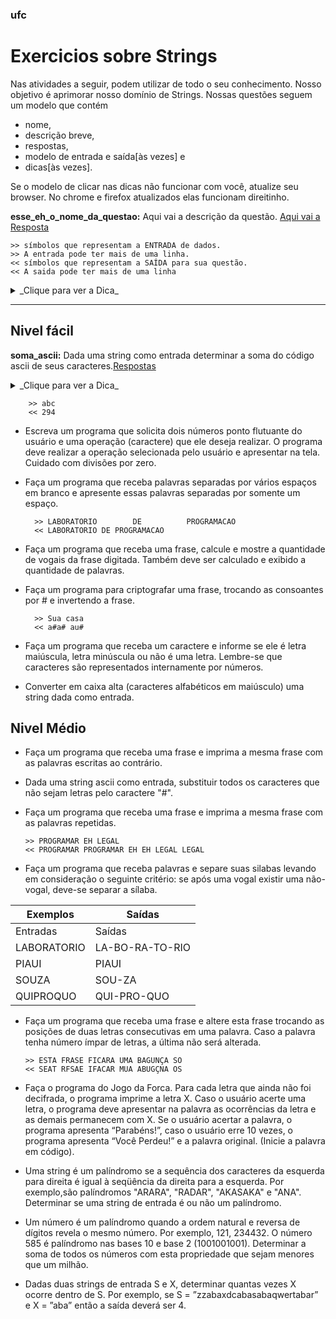 ### ufc
# Exercicios sobre Strings

Nas atividades a seguir, podem utilizar de todo o seu conhecimento. Nosso objetivo é aprimorar nosso domínio de Strings. Nossas questões seguem um modelo que contém
- nome,
- descrição breve,
- respostas,
- modelo de entrada e saída[às vezes] e
- dicas[às vezes].

Se o modelo de clicar nas dicas não funcionar com você, atualize seu browser.
No chrome e firefox atualizados elas funcionam direitinho.

**esse_eh_o_nome_da_questao:** Aqui vai a descrição da questão.
[Aqui vai a Resposta](02_lacos/esse_eh_o_nome_da_questao.md)

    >> símbolos que representam a ENTRADA de dados.
    >> A entrada pode ter mais de uma linha.
    << símbolos que representam a SAÍDA para sua questão.
    << A saida pode ter mais de uma linha

<details><summary> _Clique para ver a Dica_ </summary>
Quando tiver uma dica, que você **SÓ** deve **VER** se estiver com dificuldades para fazer a questão, ela estará dentro desse bloco.

```
    se ela for um pseudocodigo:
        entao ela estará em um bloco assim
    senão
        return 0;
```
</details>

---
## Nivel fácil

**soma_ascii:** Dada uma string como entrada determinar a soma do código ascii de seus caracteres.[Respostas](04_strings/soma_ascii.md)
<details><summary> _Clique para ver a Dica_ </summary>
Para sabe o numero de um caractere m python use: ord(caractere)
</details>

        >> abc
        << 294

*  Escreva um programa que solicita dois números ponto flutuante do usuário e uma operação (caractere) que ele deseja realizar. O programa deve realizar a operação selecionada pelo usuário e apresentar na tela. Cuidado com divisões por zero.

* Faça um programa que receba palavras separadas por vários espaços em branco e apresente essas palavras separadas por somente um espaço.

        >> LABORATORIO        DE          PROGRAMACAO
        << LABORATORIO DE PROGRAMACAO

* Faça um programa que receba uma frase, calcule e mostre a quantidade de vogais da frase digitada. Também deve ser calculado e exibido a quantidade de palavras.

* Faça um programa para criptografar uma frase, trocando as consoantes por # e invertendo a frase.

        >> Sua casa
        << a#a# au#

* Faça um programa que receba um caractere e informe se ele é letra maiúscula, letra minúscula ou não é uma letra. Lembre-se que caracteres são representados internamente por números.

* Converter em caixa alta (caracteres alfabéticos em maiúsculo) uma string dada como entrada.

## Nivel Médio

* Faça um programa que receba uma frase e imprima a mesma frase com as palavras escritas ao contrário.

* Dada uma string ascii como entrada, substituir todos os caracteres que não sejam letras pelo caractere "#".

* Faça um programa que receba uma frase e imprima a mesma frase com as palavras repetidas.

      >> PROGRAMAR EH LEGAL
      << PROGRAMAR PROGRAMAR EH EH LEGAL LEGAL

* Faça um programa que receba palavras e separe suas silabas levando em consideração o seguinte critério: se após uma vogal existir uma não-vogal, deve-se separar a sílaba.

Exemplos | Saídas
---------|-------
Entradas   | Saídas
LABORATORIO | LA-BO-RA-TO-RIO
PIAUI | PIAUI
SOUZA | SOU-ZA
QUIPROQUO | QUI-PRO-QUO

* Faça um programa que receba uma frase e altere esta frase trocando as posições de duas letras consecutivas em uma palavra. Caso a palavra tenha número ímpar de letras, a última não será alterada.

      >> ESTA FRASE FICARA UMA BAGUNÇA SO
      << SEAT RFSAE IFACAR MUA ABUGÇNA OS

* Faça o programa do Jogo da Forca. Para cada letra que ainda não foi decifrada, o programa imprime a letra X. Caso o usuário acerte uma letra, o programa deve apresentar na palavra as ocorrências da letra e as demais permanecem com X. Se o usuário acertar a palavra, o programa apresenta “Parabéns!”, caso o usuário erre 10 vezes, o programa apresenta “Você Perdeu!” e a palavra original. (Inicie a palavra em código).

*  Uma string é um palíndromo se a sequência dos caracteres da esquerda para direita é igual à seqüência da direita para a esquerda. Por exemplo,são palíndromos "ARARA", "RADAR", "AKASAKA" e "ANA". Determinar se uma string de entrada é ou não um palíndromo.

* Um número é um palíndromo quando a ordem natural e reversa de dígitos revela o mesmo número. Por exemplo, 121, 234432. O número 585 é palíndromo nas bases 10 e base 2 (1001001001). Determinar a soma de todos os números com esta propriedade que sejam menores que um milhão.

* Dadas duas strings de entrada S e X, determinar quantas vezes X ocorre dentro de S. Por exemplo, se S = ”zzabaxdcabasabaqwertabar” e X = ”aba” então a saída deverá ser 4.
